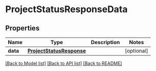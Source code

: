# ProjectStatusResponseData

## Properties
Name | Type | Description | Notes
------------ | ------------- | ------------- | -------------
**data** | [**ProjectStatusResponse**](ProjectStatusResponse.md) |  | [optional] 

[[Back to Model list]](../README.md#documentation-for-models) [[Back to API list]](../README.md#documentation-for-api-endpoints) [[Back to README]](../README.md)

